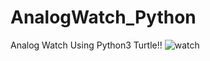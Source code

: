# AnalogWatch_Python
Analog Watch Using Python3 Turtle!!
![watch](https://user-images.githubusercontent.com/29013344/56075115-e94e7e80-5dda-11e9-9d9a-64e38a2c8b4d.png)


